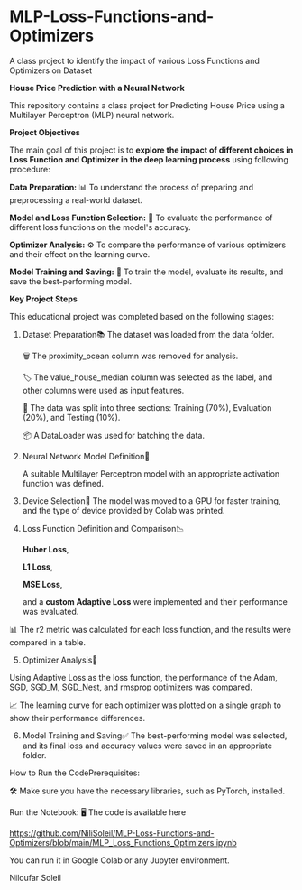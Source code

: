 # MLP-Loss-Functions-and-Optimizers
A class project to identify the impact of various Loss Functions and Optimizers on Dataset

**House Price Prediction with a Neural Network**

This repository contains a class project for Predicting House Price using a Multilayer Perceptron (MLP) neural network. 

**Project Objectives**

The main goal of this project is to **explore the impact of different choices in Loss Function and Optimizer in the deep learning process** using following procedure:

**Data Preparation:** 📊 To understand the process of preparing and preprocessing a real-world dataset. 

**Model and Loss Function Selection:** 🧠 To evaluate the performance of different loss functions on the model's accuracy.

**Optimizer Analysis:** ⚙️ To compare the performance of various optimizers and their effect on the learning curve.

**Model Training and Saving:** 💾 To train the model, evaluate its results, and save the best-performing model.

**Key Project Steps**

This educational project was completed based on the following stages:

1. Dataset Preparation📚 The dataset was loaded from the data folder.

    🗑️ The proximity_ocean column was removed for analysis.
   
    🏷️ The value_house_median column was selected as the label, and other columns were used as input features.
    
    🔪 The data was split into three sections: Training (70%), Evaluation (20%), and Testing (10%).
    
    📦 A DataLoader was used for batching the data.

2. Neural Network Model Definition🧠
    
    A suitable Multilayer Perceptron model with an appropriate activation function was defined.
   
3. Device Selection🚀 The model was moved to a GPU for faster training, and the type of device provided by Colab was printed.

4. Loss Function Definition and Comparison📉
   
   **Huber Loss**,
   
   **L1 Loss**,
   
   **MSE Loss**,
   
   and a **custom Adaptive Loss** were implemented and their performance was evaluated.
   
📊 The r2 metric was calculated for each loss function, and the results were compared in a table.

5. Optimizer Analysis🚀

  Using Adaptive Loss as the loss function, the performance of the Adam, SGD, SGD_M, SGD_Nest, and rmsprop optimizers was compared.

  📈 The learning curve for each optimizer was plotted on a single graph to show their performance differences.

6. Model Training and Saving✅ The best-performing model was selected, and its final loss and accuracy values were saved in an appropriate folder.
      
How to Run the CodePrerequisites:

  🛠️ Make sure you have the necessary libraries, such as PyTorch, installed.

  Run the Notebook: 🖥️ The code is available here

  https://github.com/NiliSoleil/MLP-Loss-Functions-and-Optimizers/blob/main/MLP_Loss_Functions_Optimizers.ipynb
  
  You can run it in Google Colab or any Jupyter environment. 
  
  
Niloufar Soleil




